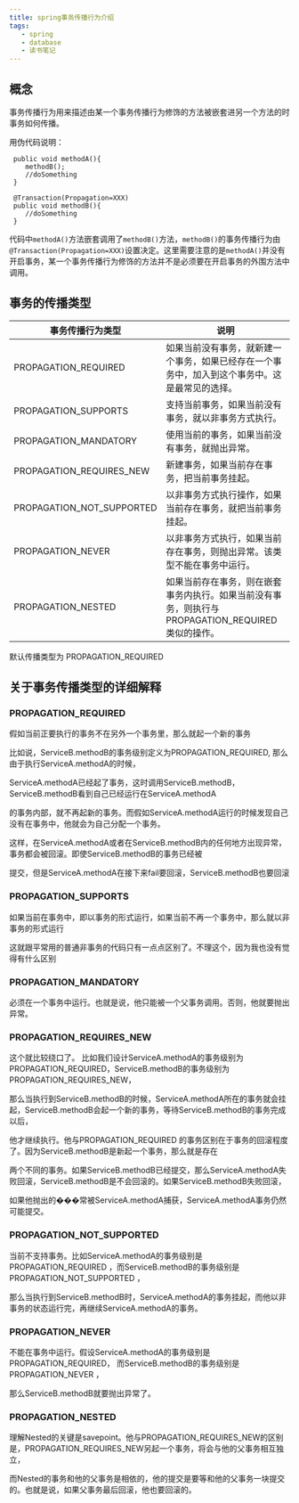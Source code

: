```yaml
---
title: spring事务传播行为介绍
tags: 
   - spring
   - database
   - 读书笔记
---
```



## 概念 

事务传播行为用来描述由某一个事务传播行为修饰的方法被嵌套进另一个方法的时事务如何传播。



<!--more-->

 用伪代码说明：

```
 public void methodA(){
    methodB();
    //doSomething
 }
 
 @Transaction(Propagation=XXX)
 public void methodB(){
    //doSomething
 }
```

代码中`methodA()`方法嵌套调用了`methodB()`方法，`methodB()`的事务传播行为由`@Transaction(Propagation=XXX)`设置决定。这里需要注意的是`methodA()`并没有开启事务，某一个事务传播行为修饰的方法并不是必须要在开启事务的外围方法中调用。




## 事务的传播类型 

| 事务传播行为类型          | 说明                                                         |
| ------------------------- | ------------------------------------------------------------ |
| PROPAGATION_REQUIRED      | 如果当前没有事务，就新建一个事务，如果已经存在一个事务中，加入到这个事务中。这是最常见的选择。 |
| PROPAGATION_SUPPORTS      | 支持当前事务，如果当前没有事务，就以非事务方式执行。         |
| PROPAGATION_MANDATORY     | 使用当前的事务，如果当前没有事务，就抛出异常。               |
| PROPAGATION_REQUIRES_NEW  | 新建事务，如果当前存在事务，把当前事务挂起。                 |
| PROPAGATION_NOT_SUPPORTED | 以非事务方式执行操作，如果当前存在事务，就把当前事务挂起。   |
| PROPAGATION_NEVER         | 以非事务方式执行，如果当前存在事务，则抛出异常。该类型不能在事务中运行。 |
| PROPAGATION_NESTED        | 如果当前存在事务，则在嵌套事务内执行。如果当前没有事务，则执行与PROPAGATION_REQUIRED类似的操作。 |

默认传播类型为 PROPAGATION_REQUIRED

 

## 关于事务传播类型的详细解释


### PROPAGATION_REQUIRED 

假如当前正要执行的事务不在另外一个事务里，那么就起一个新的事务

比如说，ServiceB.methodB的事务级别定义为PROPAGATION_REQUIRED, 那么由于执行ServiceA.methodA的时候，

​     ServiceA.methodA已经起了事务，这时调用ServiceB.methodB，ServiceB.methodB看到自己已经运行在ServiceA.methodA

的事务内部，就不再起新的事务。而假如ServiceA.methodA运行的时候发现自己没有在事务中，他就会为自己分配一个事务。

这样，在ServiceA.methodA或者在ServiceB.methodB内的任何地方出现异常，事务都会被回滚。即使ServiceB.methodB的事务已经被

提交，但是ServiceA.methodA在接下来fail要回滚，ServiceB.methodB也要回滚

 

### PROPAGATION_SUPPORTS

如果当前在事务中，即以事务的形式运行，如果当前不再一个事务中，那么就以非事务的形式运行

这就跟平常用的普通非事务的代码只有一点点区别了。不理这个，因为我也没有觉得有什么区别

 

### PROPAGATION_MANDATORY

必须在一个事务中运行。也就是说，他只能被一个父事务调用。否则，他就要抛出异常。

###  

### PROPAGATION_REQUIRES_NEW

这个就比较绕口了。 比如我们设计ServiceA.methodA的事务级别为PROPAGATION_REQUIRED，ServiceB.methodB的事务级别为PROPAGATION_REQUIRES_NEW，

那么当执行到ServiceB.methodB的时候，ServiceA.methodA所在的事务就会挂起，ServiceB.methodB会起一个新的事务，等待ServiceB.methodB的事务完成以后，

他才继续执行。他与PROPAGATION_REQUIRED 的事务区别在于事务的回滚程度了。因为ServiceB.methodB是新起一个事务，那么就是存在

两个不同的事务。如果ServiceB.methodB已经提交，那么ServiceA.methodA失败回滚，ServiceB.methodB是不会回滚的。如果ServiceB.methodB失败回滚，

如果他抛出的���常被ServiceA.methodA捕获，ServiceA.methodA事务仍然可能提交。

 

### PROPAGATION_NOT_SUPPORTED 

当前不支持事务。比如ServiceA.methodA的事务级别是PROPAGATION_REQUIRED ，而ServiceB.methodB的事务级别是PROPAGATION_NOT_SUPPORTED ，

那么当执行到ServiceB.methodB时，ServiceA.methodA的事务挂起，而他以非事务的状态运行完，再继续ServiceA.methodA的事务。

###  

### PROPAGATION_NEVER 

不能在事务中运行。假设ServiceA.methodA的事务级别是PROPAGATION_REQUIRED， 而ServiceB.methodB的事务级别是PROPAGATION_NEVER ，

那么ServiceB.methodB就要抛出异常了。

 

### PROPAGATION_NESTED 

理解Nested的关键是savepoint。他与PROPAGATION_REQUIRES_NEW的区别是，PROPAGATION_REQUIRES_NEW另起一个事务，将会与他的父事务相互独立，

而Nested的事务和他的父事务是相依的，他的提交是要等和他的父事务一块提交的。也就是说，如果父事务最后回滚，他也要回滚的。

